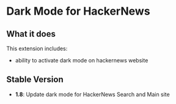 # Dark Mode for HackerNews

## What it does

This extension includes:

* ability to activate dark mode on hackernews website

## Stable Version

- **1.8**: Update dark mode for HackerNews Search and Main site
